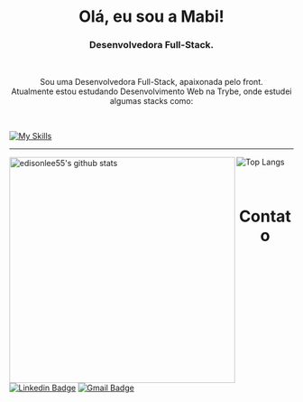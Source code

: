 <h1 align="center">Olá, eu sou a Mabi! </h1>

<h3 align="center"> Desenvolvedora Full-Stack.</h3>

<br />

<p align="center">
 Sou uma Desenvolvedora Full-Stack, apaixonada pelo front.<br />
 Atualmente estou estudando Desenvolvimento Web na Trybe, onde estudei algumas stacks como:
</p>

<br />

[![My Skills](https://skills.thijs.gg/icons?i=spam,span,span,span,html,css,javascript,react,nodejs,express,docker,mysql,typescript,mongo,python&theme=light)](https://skills.thijs.gg)

----
 <p>
   <a href="https://github.com/mabiiak">
     <img src="https://github-readme-stats.vercel.app/api?username=mabiiak&hide_border=true&show_icons=true" align="left" width="400px" alt="edisonlee55's github stats">
   </a>
 </p>

![Top Langs](https://github-readme-stats.vercel.app/api/top-langs/?username=mabiiak&layout=compact&hide_border=true)

<br />


<h1 align="center"> Contato</h1>

[![Linkedin Badge](https://img.shields.io/badge/-MabianePolniak-blue?style=flat-square&logo=Linkedin&logoColor=white&link=https://www.linkedin.com/in/jayraj-roshan/)](https://www.linkedin.com/in/mabianepolniak/)
[![Gmail Badge](https://img.shields.io/badge/-mabiane.polniak@gmail.com-d14836?style=flat-square&logo=Gmail&logoColor=white&link=mailto:mabiane.polniak@gmail.com)](mailto:mabiane.polniak@gmail.com)
